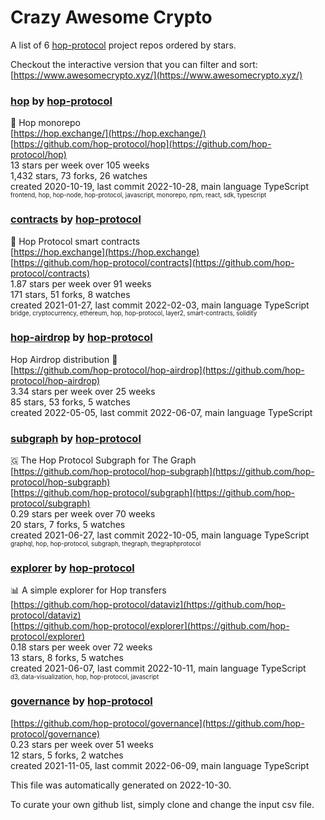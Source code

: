 # Crazy Awesome Crypto
A list of 6 [hop-protocol](https://github.com/hop-protocol) project repos ordered by stars.  

Checkout the interactive version that you can filter and sort: 
[https://www.awesomecrypto.xyz/](https://www.awesomecrypto.xyz/)  


### [hop](https://github.com/hop-protocol/hop) by [hop-protocol](https://github.com/hop-protocol)  
🐰 Hop monorepo  
[https://hop.exchange/](https://hop.exchange/)  
[https://github.com/hop-protocol/hop](https://github.com/hop-protocol/hop)  
13 stars per week over 105 weeks  
1,432 stars, 73 forks, 26 watches  
created 2020-10-19, last commit 2022-10-28, main language TypeScript  
<sub><sup>frontend, hop, hop-node, hop-protocol, javascript, monorepo, npm, react, sdk, typescript</sup></sub>


### [contracts](https://github.com/hop-protocol/contracts) by [hop-protocol](https://github.com/hop-protocol)  
🐰 Hop Protocol smart contracts  
[https://hop.exchange](https://hop.exchange)  
[https://github.com/hop-protocol/contracts](https://github.com/hop-protocol/contracts)  
1.87 stars per week over 91 weeks  
171 stars, 51 forks, 8 watches  
created 2021-01-27, last commit 2022-02-03, main language TypeScript  
<sub><sup>bridge, cryptocurrency, ethereum, hop, hop-protocol, layer2, smart-contracts, solidity</sup></sub>


### [hop-airdrop](https://github.com/hop-protocol/hop-airdrop) by [hop-protocol](https://github.com/hop-protocol)  
Hop Airdrop distribution 🐰  
[https://github.com/hop-protocol/hop-airdrop](https://github.com/hop-protocol/hop-airdrop)  
3.34 stars per week over 25 weeks  
85 stars, 53 forks, 5 watches  
created 2022-05-05, last commit 2022-06-07, main language TypeScript  


### [subgraph](https://github.com/hop-protocol/subgraph) by [hop-protocol](https://github.com/hop-protocol)  
🇬 The Hop Protocol Subgraph for The Graph  
[https://github.com/hop-protocol/hop-subgraph](https://github.com/hop-protocol/hop-subgraph)  
[https://github.com/hop-protocol/subgraph](https://github.com/hop-protocol/subgraph)  
0.29 stars per week over 70 weeks  
20 stars, 7 forks, 5 watches  
created 2021-06-27, last commit 2022-10-05, main language TypeScript  
<sub><sup>graphql, hop, hop-protocol, subgraph, thegraph, thegraphprotocol</sup></sub>


### [explorer](https://github.com/hop-protocol/explorer) by [hop-protocol](https://github.com/hop-protocol)  
📊 A simple explorer for Hop transfers  
[https://github.com/hop-protocol/dataviz](https://github.com/hop-protocol/dataviz)  
[https://github.com/hop-protocol/explorer](https://github.com/hop-protocol/explorer)  
0.18 stars per week over 72 weeks  
13 stars, 8 forks, 5 watches  
created 2021-06-07, last commit 2022-10-11, main language TypeScript  
<sub><sup>d3, data-visualization, hop, hop-protocol, javascript</sup></sub>


### [governance](https://github.com/hop-protocol/governance) by [hop-protocol](https://github.com/hop-protocol)  
  
[https://github.com/hop-protocol/governance](https://github.com/hop-protocol/governance)  
0.23 stars per week over 51 weeks  
12 stars, 5 forks, 2 watches  
created 2021-11-05, last commit 2022-06-09, main language TypeScript  


This file was automatically generated on 2022-10-30.  

To curate your own github list, simply clone and change the input csv file.  